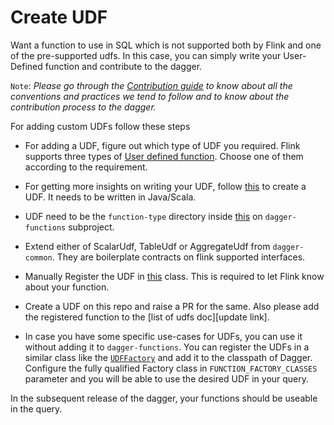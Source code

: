# Create UDF

Want a function to use in SQL which is not supported both by Flink and one of the pre-supported udfs. In this case, you can simply write your User-Defined function and contribute to the dagger.

`Note`: _Please go through the [Contribution guide](update-link) to know about all the conventions and practices we tend to follow and to know about the contribution process to the dagger._

For adding custom UDFs follow these steps

- For adding a UDF, figure out which type of UDF you required. Flink supports three types of [User defined function](https://ci.apache.org/projects/flink/flink-docs-release-1.9/dev/table/udfs.html). Choose one of them according to the requirement.

- For getting more insights on writing your UDF, follow [this](https://ci.apache.org/projects/flink/flink-docs-release-1.9/dev/table/udfs.html) to create a UDF. It needs to be written in Java/Scala.

- UDF need to be the `function-type` directory inside [this](https://github.com/odpf/dagger/tree/main/dagger-functions/src/main/java/io/odpf/dagger/functions/udfs) on `dagger-functions` subproject.

- Extend either of ScalarUdf, TableUdf or AggregateUdf from `dagger-common`. They are boilerplate contracts on flink supported interfaces.

- Manually Register the UDF in [this](https://github.com/odpf/dagger/blob/main/dagger-functions/src/main/java/io/odpf/dagger/functions/udfs/factories/FunctionFactory.java) class. This is required to let Flink know about your function.

- Create a UDF on this repo and raise a PR for the same. Also please add the registered function to the [list of udfs doc][update link].

- In case you have some specific use-cases for UDFs, you can use it without adding it to `dagger-functions`. You can register the UDFs in a similar class like the [`UDFFactory`](https://github.com/odpf/dagger/blob/main/dagger-common/src/main/java/io/odpf/dagger/common/udfs/UdfFactory.java) and add it to the classpath of Dagger. Configure the fully qualified Factory class in `FUNCTION_FACTORY_CLASSES` parameter and you will be able to use the desired UDF in your query.

In the subsequent release of the dagger, your functions should be useable in the query.
